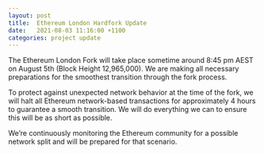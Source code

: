```yaml
---
layout: post
title:  Ethereum London Hardfork Update
date:   2021-08-03 11:16:00 +1100
categories: project update
---
```


The Ethereum London Fork will take place sometime around 8:45 pm AEST on August 5th (Block Height 12,965,000). We are making all necessary preparations for the smoothest transition through the fork process.

To protect against unexpected network behavior at the time of the fork, we will halt all Ethereum network-based transactions for approximately 4 hours to guarantee a smooth transition. We will do everything we can to ensure this will be as short as possible.

We’re continuously monitoring the Ethereum community for a possible network split and will be prepared for that scenario.
